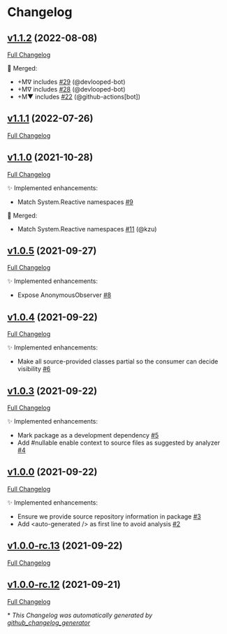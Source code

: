 # Changelog

## [v1.1.2](https://github.com/devlooped/RxFree/tree/v1.1.2) (2022-08-08)

[Full Changelog](https://github.com/devlooped/RxFree/compare/v1.1.1...v1.1.2)

:twisted_rightwards_arrows: Merged:

- +Mᐁ includes [\#29](https://github.com/devlooped/RxFree/pull/29) (@devlooped-bot)
- +Mᐁ includes [\#28](https://github.com/devlooped/RxFree/pull/28) (@devlooped-bot)
- +M▼ includes [\#22](https://github.com/devlooped/RxFree/pull/22) (@github-actions[bot])

## [v1.1.1](https://github.com/devlooped/RxFree/tree/v1.1.1) (2022-07-26)

[Full Changelog](https://github.com/devlooped/RxFree/compare/v1.1.0...v1.1.1)

## [v1.1.0](https://github.com/devlooped/RxFree/tree/v1.1.0) (2021-10-28)

[Full Changelog](https://github.com/devlooped/RxFree/compare/v1.0.5...v1.1.0)

:sparkles: Implemented enhancements:

- Match System.Reactive namespaces [\#9](https://github.com/devlooped/RxFree/issues/9)

:twisted_rightwards_arrows: Merged:

- Match System.Reactive namespaces [\#11](https://github.com/devlooped/RxFree/pull/11) (@kzu)

## [v1.0.5](https://github.com/devlooped/RxFree/tree/v1.0.5) (2021-09-27)

[Full Changelog](https://github.com/devlooped/RxFree/compare/v1.0.4...v1.0.5)

:sparkles: Implemented enhancements:

- Expose AnonymousObserver [\#8](https://github.com/devlooped/RxFree/issues/8)

## [v1.0.4](https://github.com/devlooped/RxFree/tree/v1.0.4) (2021-09-22)

[Full Changelog](https://github.com/devlooped/RxFree/compare/v1.0.3...v1.0.4)

:sparkles: Implemented enhancements:

- Make all source-provided classes partial so the consumer can decide visibility [\#6](https://github.com/devlooped/RxFree/issues/6)

## [v1.0.3](https://github.com/devlooped/RxFree/tree/v1.0.3) (2021-09-22)

[Full Changelog](https://github.com/devlooped/RxFree/compare/v1.0.0...v1.0.3)

:sparkles: Implemented enhancements:

- Mark package as a development dependency [\#5](https://github.com/devlooped/RxFree/issues/5)
- Add \#nullable enable context to source files as suggested by analyzer [\#4](https://github.com/devlooped/RxFree/issues/4)

## [v1.0.0](https://github.com/devlooped/RxFree/tree/v1.0.0) (2021-09-22)

[Full Changelog](https://github.com/devlooped/RxFree/compare/v1.0.0-rc.13...v1.0.0)

:sparkles: Implemented enhancements:

- Ensure we provide source repository information in package [\#3](https://github.com/devlooped/RxFree/issues/3)
- Add \<auto-generated /\> as first line to avoid analysis [\#2](https://github.com/devlooped/RxFree/issues/2)

## [v1.0.0-rc.13](https://github.com/devlooped/RxFree/tree/v1.0.0-rc.13) (2021-09-22)

[Full Changelog](https://github.com/devlooped/RxFree/compare/v1.0.0-rc.12...v1.0.0-rc.13)

## [v1.0.0-rc.12](https://github.com/devlooped/RxFree/tree/v1.0.0-rc.12) (2021-09-21)

[Full Changelog](https://github.com/devlooped/RxFree/compare/0317ddb89fe039443e3e819611159ad2c39357d0...v1.0.0-rc.12)



\* *This Changelog was automatically generated by [github_changelog_generator](https://github.com/github-changelog-generator/github-changelog-generator)*
